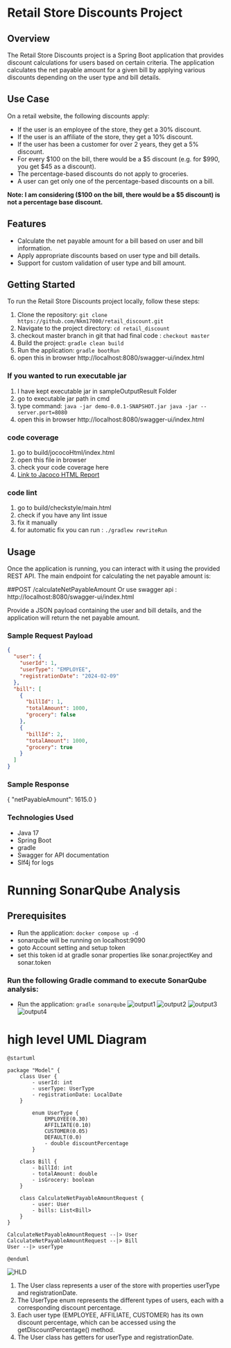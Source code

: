 # Retail Store Discounts Project

## Overview
The Retail Store Discounts project is a Spring Boot application that provides discount calculations for users based on certain criteria. The application calculates the net payable amount for a given bill by applying various discounts depending on the user type and bill details.

## Use Case
On a retail website, the following discounts apply:

- If the user is an employee of the store, they get a 30% discount.
- If the user is an affiliate of the store, they get a 10% discount.
- If the user has been a customer for over 2 years, they get a 5% discount.
- For every $100 on the bill, there would be a $5 discount (e.g. for $990, you get $45 as a discount).
- The percentage-based discounts do not apply to groceries.
- A user can get only one of the percentage-based discounts on a bill.

**Note: I am considering ($100 on the bill, there would be a $5 discount) is not a percentage base discount.**

## Features
- Calculate the net payable amount for a bill based on user and bill information.
- Apply appropriate discounts based on user type and bill details.
- Support for custom validation of user type and bill amount.

## Getting Started
To run the Retail Store Discounts project locally, follow these steps:

1. Clone the repository: `git clone https://github.com/Nkm17000/retail_discount.git`
2. Navigate to the project directory: `cd retail_discount`
3. checkout master branch in git that had final code : `checkout master`
4. Build the project: `gradle clean build`
5. Run the application: `gradle bootRun`
6. open this in browser http://localhost:8080/swagger-ui/index.html


### If you wanted to run executable jar 
1. I have kept executable jar in sampleOutputResult Folder
2. go to executable jar path in cmd
3. type command:  `java -jar demo-0.0.1-SNAPSHOT.jar java -jar --server.port=8080`
4. open this in browser http://localhost:8080/swagger-ui/index.html

### code coverage
1. go to build/jococoHtml/index.html
2. open this file in browser
3. check your code coverage here
4. [Link to Jacoco HTML Report](sampleOutputResults/jacocoHtml/index.html)
   
### code lint
1. go to build/checkstyle/main.html
2. check if you have any lint issue
3. fix it manually 
4. for automatic fix you can run : `./gradlew rewriteRun`



## Usage
Once the application is running, you can interact with it using the provided REST API. The main endpoint for calculating the net payable amount is:

##POST /calculateNetPayableAmount Or use swagger api : http://localhost:8080/swagger-ui/index.html

Provide a JSON payload containing the user and bill details, and the application will return the net payable amount.

### Sample Request Payload
```json
{
  "user": {
    "userId": 1,
    "userType": "EMPLOYEE",
    "registrationDate": "2024-02-09"
  },
  "bill": [
    {
      "billId": 1,
      "totalAmount": 1000,
      "grocery": false
    },
    {
      "billId": 2,
      "totalAmount": 1000,
      "grocery": true
    }
  ]
}
```
### Sample Response
{
  "netPayableAmount": 1615.0
}

### Technologies Used
- Java 17
- Spring Boot
- gradle
- Swagger for API documentation
- Slf4j for logs

# Running SonarQube Analysis
## Prerequisites
- Run the application: `docker compose up -d`
- sonarqube will be running on localhost:9090
- goto Account setting and setup token 
- set this token id at gradle sonar properties like sonar.projectKey and sonar.token
### Run the following Gradle command to execute SonarQube analysis:
- Run the application: `gradle sonarqube`
  ![output1](sampleOutputResults/sonar/Screenshot%202024-02-09%20125829.png)
  ![output2](sampleOutputResults/sonar/Screenshot%202024-02-09%20125842.png)
  ![output3](sampleOutputResults/sonar/Screenshot%202024-02-09%20125926.png)
  ![output4](sampleOutputResults/sonar/Screenshot%202024-02-09%20130103.png)


# high level UML Diagram
```puml
@startuml

package "Model" {
    class User {
        - userId: int
        - userType: UserType
        - registrationDate: LocalDate
    }

        enum UserType {
            EMPLOYEE(0.30)
            AFFILIATE(0.10)
            CUSTOMER(0.05)
            DEFAULT(0.0)
            - double discountPercentage
        }

    class Bill {
        - billId: int
        - totalAmount: double
        - isGrocery: boolean
    }

    class CalculateNetPayableAmountRequest {
        - user: User
        - bills: List<Bill>
    }
}

CalculateNetPayableAmountRequest --|> User
CalculateNetPayableAmountRequest --|> Bill
User --|> userType

@enduml
```

![HLD](sampleOutputResults/HLD.png)

1. The User class represents a user of the store with properties userType and registrationDate.
2. The UserType enum represents the different types of users, each with a corresponding discount percentage.
3. Each user type (EMPLOYEE, AFFILIATE, CUSTOMER) has its own discount percentage, which can be accessed using the getDiscountPercentage() method.
4. The User class has getters for userType and registrationDate.

